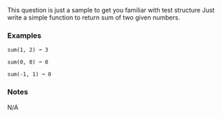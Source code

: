 This question is just a sample to get you familiar with test structure
Just write a simple function to return sum of two given numbers.

### Examples

    sum(1, 2) ➞ 3

    sum(0, 0) ➞ 0

    sum(-1, 1) ➞ 0
  
### Notes

N/A